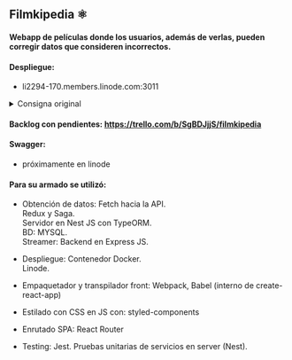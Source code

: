 ## Filmkipedia ⚛️

#### Webapp de películas donde los usuarios, además de verlas, pueden corregir datos que consideren incorrectos.  

#### Despliegue: 
	
  * li2294-170.members.linode.com:3011

  <details>
	<summary> Consigna original </summary>

<br>Imaginate que te contratan de un videoclub que quiere construir un catálogo web y exponer todas sus películas a través de una API REST. 

+ El dueño del local espera que esta API pueda usarse para:
    + Consultar el catálogo de películas de manera paginada y ordenada por título de la película.
    + Buscar películas por nombre.
    + Crear una nueva película.
    + Modificar una película existente.
    + Eliminar una película.

+ Las películas tienen que tener:
    + Nombre.
    + País de origen.
    + Fecha de estreno.
    + Director.
    + Link de imágen de portada.
    + Reparto: Es una lista de actores donde cada uno consta de nombre y apellido.

+ En cuanto al catálogo web, el videoclub quiere que sea accesible desde un navegador, este catálogo debe constar de las siguientes funciones:
    + Listado de películas, con filtro por nombre y de forma paginada.
    + Formulario de creación de película.
    + Botón para eliminar una película.

+ Requerimientos técnicos:
    + Usar Typescript para el backend.
    + La interfaz web del catálogo tiene que estar hecha con React.js
    + El motor de base de datos puede ser MySQL o MariaDB.
    + En el proyecto debe estar el esquema de la base y los datos de prueba para que podamos correr el proyecto en local..
    + En cuanto a frameworks, podés las librerías ExpressJS y TypeORM. Alternativamente podés utilizar un framework llamado Nest.js.

+ Vamos a valorar los siguientes aspectos:
    + Que cumpla con los requerimientos funcionales.
    + Claridad y prolijidad del código.
    + Facilidad para desplegar.
    + Diagrama de clases de la solución.
    + Login.
    + Tests unitarios de la capa de servicio.
    + Utilización de una arquitectura de 3 capas.
  </details>
  
#### Backlog con pendientes: https://trello.com/b/SgBDJjjS/filmkipedia
    
#### Swagger:

  * próximamente en linode


#### Para su armado se utilizó:
	
  * Obtención de datos:
       Fetch hacia la API.  
       Redux y Saga.  
       Servidor en Nest JS con TypeORM.  
       BD: MYSQL.  
       Streamer: Backend en Express JS.
       
  * Despliegue:
       Contenedor Docker.  
       Linode.  
  
  * Empaquetador y transpilador front:
       Webpack, Babel (interno de create-react-app)
			
  * Estilado con CSS en JS con:
       styled-components

  * Enrutado SPA:
       React Router
			
  * Testing:
       Jest. Pruebas unitarias de servicios en server (Nest).  
